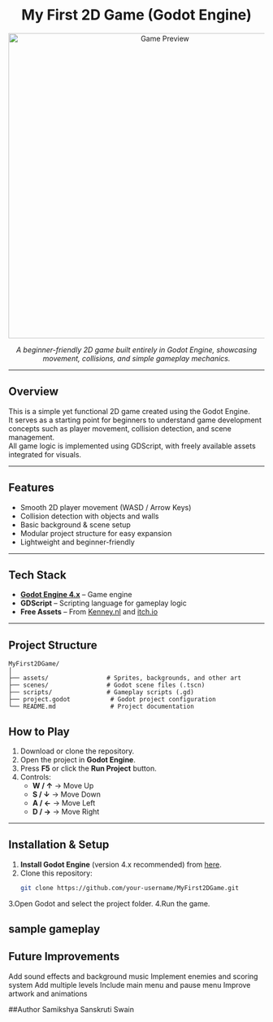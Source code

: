 <h1 align="center">My First 2D Game (Godot Engine)</h1>

<p align="center">
  <img src="assets/preview.gif" alt="Game Preview" width="600"/>
</p>

<p align="center">
  <em>A beginner-friendly 2D game built entirely in Godot Engine, showcasing movement, collisions, and simple gameplay mechanics.</em>
</p>

---

## Overview
This is a simple yet functional 2D game created using the Godot Engine.  
It serves as a starting point for beginners to understand game development concepts such as player movement, collision detection, and scene management.  
All game logic is implemented using GDScript, with freely available assets integrated for visuals.

---

## Features
- Smooth 2D player movement (WASD / Arrow Keys)
- Collision detection with objects and walls
- Basic background & scene setup
- Modular project structure for easy expansion
- Lightweight and beginner-friendly

---

## Tech Stack
- **[Godot Engine 4.x](https://godotengine.org/)** – Game engine
- **GDScript** – Scripting language for gameplay logic
- **Free Assets** – From [Kenney.nl](https://kenney.nl/assets) and [itch.io](https://itch.io/game-assets)

---


## Project Structure
```plaintext
MyFirst2DGame/
│
├── assets/                # Sprites, backgrounds, and other art
├── scenes/                # Godot scene files (.tscn)
├── scripts/               # Gameplay scripts (.gd)
├── project.godot           # Godot project configuration
└── README.md               # Project documentation
```

## How to Play
1. Download or clone the repository.
2. Open the project in **Godot Engine**.
3. Press **F5** or click the **Run Project** button.
4. Controls:
   - **W / ↑** → Move Up  
   - **S / ↓** → Move Down  
   - **A / ←** → Move Left  
   - **D / →** → Move Right  

---

## Installation & Setup
1. **Install Godot Engine** (version 4.x recommended) from [here](https://godotengine.org/download).
2. Clone this repository:
   ```bash
   git clone https://github.com/your-username/MyFirst2DGame.git
   ```
3.Open Godot and select the project folder.
4.Run the game.

## sample gameplay


## Future Improvements
Add sound effects and background music
Implement enemies and scoring system
Add multiple levels
Include main menu and pause menu
Improve artwork and animations


##Author
Samikshya Sanskruti Swain
